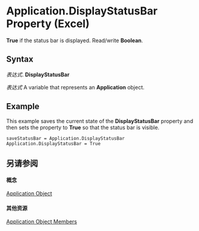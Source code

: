 
# Application.DisplayStatusBar Property (Excel)

 **True** if the status bar is displayed. Read/write **Boolean**.


## Syntax

 _表达式_. **DisplayStatusBar**

 _表达式_ A variable that represents an **Application** object.


## Example

This example saves the current state of the  **DisplayStatusBar** property and then sets the property to **True** so that the status bar is visible.


```
saveStatusBar = Application.DisplayStatusBar 
Application.DisplayStatusBar = True
```


## 另请参阅


#### 概念


[Application Object](19b73597-5cf9-4f56-8227-b5211f657f6f.md)
#### 其他资源


[Application Object Members](http://msdn.microsoft.com/library/4cb9ca42-8d07-cc9c-2d80-4eb9a5921e1e%28Office.15%29.aspx)
